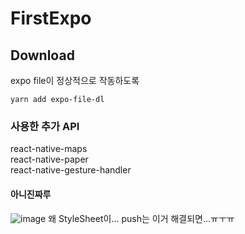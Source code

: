 # FirstExpo
## Download 
  expo file이 정상적으로 작동하도록    
  <pre><code>yarn add expo-file-dl  </code></pre> 
    
### 사용한 추가 API   
react-native-maps   
react-native-paper   
react-native-gesture-handler   

#### 아니진짜루
![image](https://user-images.githubusercontent.com/110980564/201146148-a44b45b5-4a09-4f8b-91ef-a6a6391322ef.png)
왜 StyleSheet이... push는 이거 해결되면...ㅠㅜㅠ
